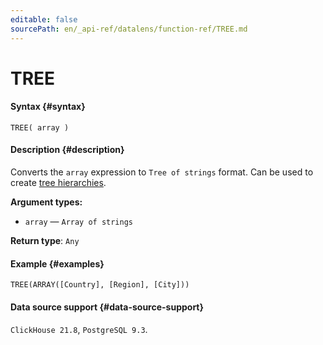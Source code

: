 ```yaml
---
editable: false
sourcePath: en/_api-ref/datalens/function-ref/TREE.md
---
```


# TREE



#### Syntax {#syntax}


```
TREE( array )
```

#### Description {#description}
Converts the `array` expression to `Tree of strings` format. Can be used to create [tree hierarchies](../concepts/data-types.md#tree-hierarchy).

**Argument types:**
- `array` — `Array of strings`


**Return type**: `Any`

#### Example {#examples}

```
TREE(ARRAY([Country], [Region], [City]))
```


#### Data source support {#data-source-support}

`ClickHouse 21.8`, `PostgreSQL 9.3`.
